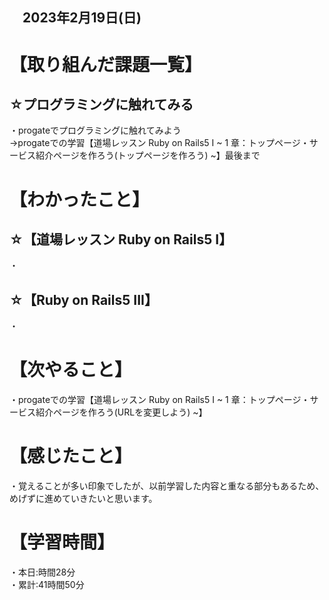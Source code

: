## 　2023年2月19日(日)
# 【取り組んだ課題一覧】
## ☆プログラミングに触れてみる
・progateでプログラミングに触れてみよう  
→progateでの学習【道場レッスン Ruby on Rails5 I ~  1 章：トップページ・サービス紹介ページを作ろう(トップページを作ろう) ~】最後まで
# 【わかったこと】
## ☆【道場レッスン Ruby on Rails5 I】
・
## ☆【Ruby on Rails5 III】
・
# 【次やること】
・progateでの学習【道場レッスン Ruby on Rails5 I ~  1 章：トップページ・サービス紹介ページを作ろう(URLを変更しよう) ~】
# 【感じたこと】
・覚えることが多い印象でしたが、以前学習した内容と重なる部分もあるため、めげずに進めていきたいと思います。
# 【学習時間】
・本日:時間28分  
・累計:41時間50分
